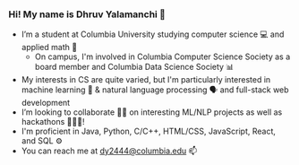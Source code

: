 ### Hi! My name is Dhruv Yalamanchi 👋

- I’m a student at Columbia University studying computer science 💻 and applied math 🔢
   - On campus, I'm involved in Columbia Computer Science Society as a board member and Columbia Data Science Society 📊
- My interests in CS are quite varied, but I'm particularly interested in machine learning 🧠 & natural language processing 🗣️ and full-stack web development 
- I’m looking to collaborate 🤝🏽 on interesting ML/NLP projects as well as hackathons 👨🏽‍💻!
- I'm proficient in Java, Python, C/C++, HTML/CSS, JavaScript, React, and SQL ⚙️
- You can reach me at <dy2444@columbia.edu> 📫

